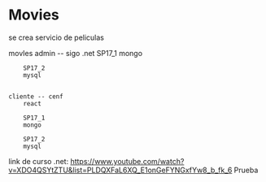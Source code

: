 # Movies
se crea servicio de peliculas

movIes
	admin -- sigo
		.net
		SP17_1
		mongo
		
		SP17_2
		mysql
		
		
	cliente -- cenf
		react
		
		SP17_1
		mongo
		
		SP17_2
		mysql

  link de curso .net:
https://www.youtube.com/watch?v=XDO4QSYtZTU&list=PLDQXFaL6XQ_E1onGeFYNGxfYw8_b_fk_6
Prueba
